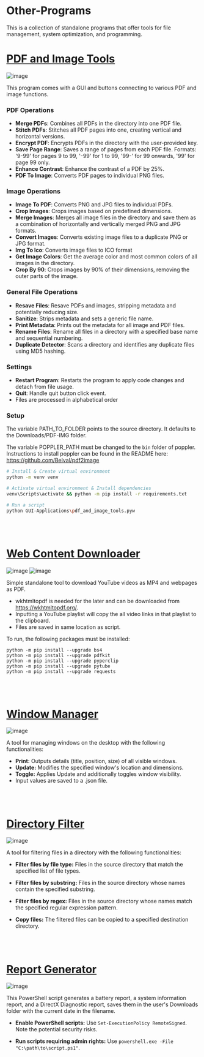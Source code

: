 # Other-Programs

This is a collection of standalone programs that offer tools for file management, system optimization, and programming.

# [PDF and Image Tools](GUI-Applications/pdf_and_image_tools.pyw)

![image](https://github.com/jack-200/other-programs/assets/86848773/71a45eee-b12a-418b-ab6f-77007146ba91)

This program comes with a GUI and buttons connecting to various PDF and image functions.

### PDF Operations

* **Merge PDFs**: Combines all PDFs in the directory into one PDF file.
* **Stitch PDFs**: Stitches all PDF pages into one, creating vertical and horizontal versions.
* **Encrypt PDF**: Encrypts PDFs in the directory with the user-provided key.
* **Save Page Range**: Saves a range of pages from each PDF file. Formats: '9-99' for pages 9 to 99, '-99' for 1 to
  99, '99-' for 99 onwards, '99' for page 99 only.
* **Enhance Contrast**: Enhance the contrast of a PDF by 25%.
* **PDF To Image**: Converts PDF pages to individual PNG files.

### Image Operations

* **Image To PDF**: Converts PNG and JPG files to individual PDFs.
* **Crop Images**: Crops images based on predefined dimensions.
* **Merge Images**: Merges all image files in the directory and save them as a combination of horizontally and
  vertically merged PNG and JPG formats.
* **Convert Images**: Converts existing image files to a duplicate PNG or JPG format.
* **Img To Ico**: Converts image files to ICO format
* **Get Image Colors**: Get the average color and most common colors of all images in the directory.
* **Crop By 90**: Crops images by 90% of their dimensions, removing the outer parts of the image.

### General File Operations

* **Resave Files**: Resave PDFs and images, stripping metadata and potentially reducing size.
* **Sanitize**: Strips metadata and sets a generic file name.
* **Print Metadata**: Prints out the metadata for all image and PDF files.
* **Rename Files**: Rename all files in a directory with a specified base name and sequential numbering.
* **Duplicate Detector**: Scans a directory and identifies any duplicate files using MD5 hashing.

### Settings

* **Restart Program**: Restarts the program to apply code changes and detach from file usage.
* **Quit**: Handle quit button click event.
* Files are processed in alphabetical order

### Setup

The variable PATH_TO_FOLDER points to the source directory. It defaults to the Downloads/PDF-IMG folder.

The variable POPPLER_PATH must be changed to the ```bin``` folder of poppler. Instructions to install poppler can be
found in the README here: https://github.com/Belval/pdf2image

```bash
# Install & Create virtual environment
python -m venv venv

# Activate virtual environment & Install dependencies
venv\Scripts\activate && python -m pip install -r requirements.txt

# Run a script
python GUI-Applications\pdf_and_image_tools.pyw
```

<br><br>

# [Web Content Downloader](GUI-Applications/web_content_downloader/web_content_downloader.py)

![image](https://github.com/jack-200/other-programs/assets/86848773/f61602b8-f7b5-4e7f-a7c1-36cd3c115d47)
![image](https://github.com/jack-200/Other-Programs/assets/86848773/3933d1f2-21cb-4f3e-92cc-15de7be5c46b)

Simple standalone tool to download YouTube videos as MP4 and webpages as PDF.

* wkhtmltopdf is needed for the later and can be downloaded from https://wkhtmltopdf.org/.
* Inputting a YouTube playlist will copy the all video links in that playlist to the clipboard.
* Files are saved in same location as script.

To run, the following packages must be installed:

```
python -m pip install --upgrade bs4
python -m pip install --upgrade pdfkit
python -m pip install --upgrade pyperclip
python -m pip install --upgrade pytube
python -m pip install --upgrade requests
```

<br><br>

# [Window Manager](GUI-Applications/window_manager/window_manager.pyw)

![image](https://github.com/jack-200/other-programs/assets/86848773/fdedc72a-0016-46e0-8cb8-ab6aac16fd14)

A tool for managing windows on the desktop with the following functionalities:

* **Print:** Outputs details (title, position, size) of all visible windows.
* **Update:** Modifies the specified window's location and dimensions.
* **Toggle:** Applies Update and additionally toggles window visibility.
* Input values are saved to a .json file.

<br><br>

# [Directory Filter](GUI-Applications/directory_filter.pyw)

![image](https://github.com/jack-200/other-programs/assets/86848773/4d4429af-28c5-4db4-a068-150aab34edf2)

A tool for filtering files in a directory with the following functionalities:

* **Filter files by file type:** Files in the source directory that match the specified list of file types.

* **Filter files by substring:** Files in the source directory whose names contain the specified substring.

* **Filter files by regex:** Files in the source directory whose names match the specified regular expression pattern.

* **Copy files:** The filtered files can be copied to a specified destination directory.

<br><br>

# [Report Generator](shell-scripts/ReportGenerator.ps1)

![image](https://github.com/jack-200/other-programs/assets/86848773/43e68edb-0c8f-4773-a053-147f9e04e3c2)

This PowerShell script generates a battery report, a system information report, and a DirectX Diagnostic report, saves
them in the user's Downloads folder with the current date in the filename.

* **Enable PowerShell scripts:** Use `Set-ExecutionPolicy RemoteSigned`. Note the potential security risks.

* **Run scripts requiring admin rights:** Use `powershell.exe -File "C:\path\to\script.ps1"`.
